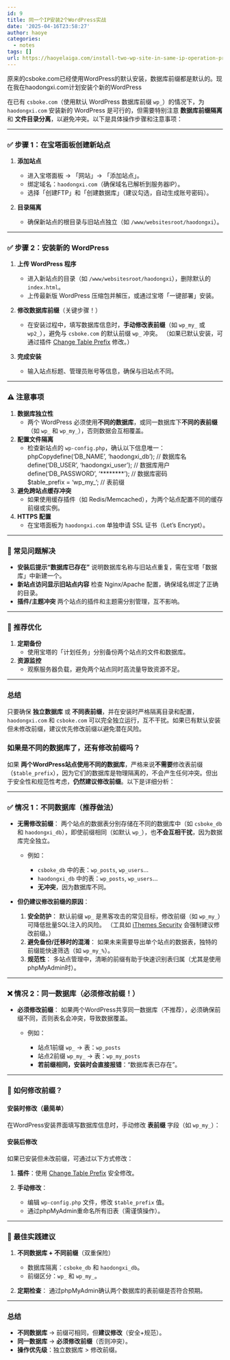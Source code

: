 ```yaml
---
id: 9
title: 同一个IP安装2个WordPress实战
date: '2025-04-16T23:58:27'
author: haoye
categories:
  - notes
tags: []
url: https://haoyelaiga.com/install-two-wp-site-in-same-ip-operation-process/
---
```


原来的csboke.com已经使用WordPress的默认安装，数据库前缀都是默认的。现在我在haodongxi.com计划安装个新的WordPress

在已有 `csboke.com`（使用默认 WordPress 数据库前缀 `wp_`）的情况下，为 `haodongxi.com` 安装新的 WordPress 是可行的，但需要特别注意 **数据库前缀隔离** 和 **文件目录分离**，以避免冲突。以下是具体操作步骤和注意事项：

***

### ✅ **步骤 1：在宝塔面板创建新站点**

1. **添加站点**

   - 进入宝塔面板 → 「网站」→ 「添加站点」。
   - 绑定域名：`haodongxi.com`（确保域名已解析到服务器IP）。
   - 选择「创建FTP」和「创建数据库」（建议勾选，自动生成账号密码）。

2. **目录隔离**
   - 确保新站点的根目录与旧站点独立（如 `/www/websitesroot/haodongxi`）。

***

### ✅ **步骤 2：安装新的 WordPress**

1. **上传 WordPress 程序**

   - 进入新站点的目录（如 `/www/websitesroot/haodongxi`），删除默认的 `index.html`。
   - 上传最新版 WordPress 压缩包并解压，或通过宝塔「一键部署」安装。

2. **修改数据库前缀**（关键步骤！）
   - 在安装过程中，填写数据库信息时，**手动修改表前缀**（如 `wp_my_` 或 `wp2_`），避免与 `csboke.com` 的默认前缀 `wp_` 冲突。 （如果已默认安装，可通过插件 [Change Table Prefix](https://wordpress.org/plugins/change-table-prefix/) 修改。）

3. **完成安装**
   - 输入站点标题、管理员账号等信息，确保与旧站点不同。

***

### ⚠️ **注意事项**

1. **数据库独立性**
   - 两个 WordPress 必须使用**不同的数据库**，或同一数据库下**不同的表前缀**（如 `wp_` 和 `wp_my_`），否则数据会互相覆盖。
2. **配置文件隔离**
   - 检查新站点的 `wp-config.php`，确认以下信息唯一：phpCopydefine(‘DB\_NAME’, ‘haodongxi\_db’); // 数据库名\
     define(‘DB\_USER’, ‘haodongxi\_user’); // 数据库用户\
     define(‘DB\_PASSWORD’, ‘\*\*\*\*\*\*\*\*’); // 数据库密码\
     $table\_prefix = ‘wp\_my\_’; // 表前缀
3. **避免跨站点缓存冲突**
   - 如果使用缓存插件（如 Redis/Memcached），为两个站点配置不同的缓存前缀或实例。
4. **HTTPS 配置**
   - 在宝塔面板为 `haodongxi.com` 单独申请 SSL 证书（Let’s Encrypt）。

***

### 🔧 **常见问题解决**

- **安装后提示“数据库已存在”** 说明数据库名称与旧站点重复，需在宝塔「数据库」中新建一个。
- **新站点访问显示旧站点内容** 检查 Nginx/Apache 配置，确保域名绑定了正确的目录。
- **插件/主题冲突** 两个站点的插件和主题需分别管理，互不影响。

***

### 📌 **推荐优化**

1. **定期备份**
   - 使用宝塔的「计划任务」分别备份两个站点的文件和数据库。
2. **资源监控**
   - 观察服务器负载，避免两个站点同时高流量导致资源不足。

***

### 总结

只要确保 **独立数据库** 或 **不同表前缀**，并在安装时严格隔离目录和配置，`haodongxi.com` 和 `csboke.com` 可以完全独立运行，互不干扰。如果已有默认安装但未修改前缀，建议优先修改前缀以避免潜在风险。

### 如果是不同的数据库了，还有修改前缀吗？

如果 **两个WordPress站点使用不同的数据库**，严格来说**不需要**修改表前缀（`$table_prefix`），因为它们的数据库是物理隔离的，不会产生任何冲突。但出于安全性和规范性考虑，**仍然建议修改前缀**。以下是详细分析：

***

### ✅ **情况 1：不同数据库（推荐做法）**

- **无需修改前缀**： 两个站点的数据表分别存储在不同的数据库中（如 `csboke_db` 和 `haodongxi_db`），即使前缀相同（如默认 `wp_`），也**不会互相干扰**，因为数据库完全独立。

  - 例如：

    - `csboke_db` 中的表：`wp_posts`, `wp_users`…
    - `haodongxi_db` 中的表：`wp_posts`, `wp_users`…
    - **无冲突**，因为数据库不同。

- **但仍建议修改前缀的原因**：

  1. **安全防护**： 默认前缀 `wp_` 是黑客攻击的常见目标，修改前缀（如 `wp_my_`）可降低批量SQL注入的风险。 （工具如 [iThemes Security](https://wordpress.org/plugins/better-wp-security/) 会强制建议修改前缀。）
  2. **避免备份/迁移时的混淆**： 如果未来需要导出单个站点的数据表，独特的前缀能快速筛选（如 `wp_my_%`）。
  3. **规范性**： 多站点管理中，清晰的前缀有助于快速识别表归属（尤其是使用phpMyAdmin时）。

***

### ❌ **情况 2：同一数据库（必须修改前缀！）**

- **必须修改前缀**： 如果两个WordPress共享同一数据库（不推荐），必须确保前缀不同，否则表名会冲突，导致数据覆盖。

  - 例如：

    - 站点1前缀 `wp_` → 表：`wp_posts`
    - 站点2前缀 `wp_my_` → 表：`wp_my_posts`
    - **若前缀相同，安装时会直接报错**：“数据库表已存在”。

***

### 📌 **如何修改前缀？**

#### **安装时修改**（最简单）

在WordPress安装界面填写数据库信息时，手动修改 **表前缀** 字段（如 `wp_my_`）：

#### **安装后修改**

如果已安装但未改前缀，可通过以下方式修改：

1. **插件**：使用 [Change Table Prefix](https://wordpress.org/plugins/change-table-prefix/) 安全修改。

2. **手动修改**：

   - 编辑 `wp-config.php` 文件，修改 `$table_prefix` 值。
   - 通过phpMyAdmin重命名所有旧表（需谨慎操作）。

***

### 🔧 **最佳实践建议**

1. **不同数据库 + 不同前缀**（双重保险）

   - 数据库隔离：`csboke_db` 和 `haodongxi_db`。
   - 前缀区分：`wp_` 和 `wp_my_`。

2. **定期检查**： 通过phpMyAdmin确认两个数据库的表前缀是否符合预期。

***

### **总结**

- **不同数据库** → 前缀可相同，但**建议修改**（安全+规范）。
- **同一数据库** → **必须修改前缀**（否则冲突）。
- **操作优先级**：独立数据库 > 修改前缀。
